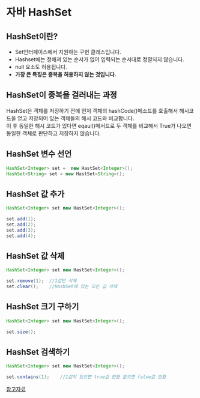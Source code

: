 # **자바 HashSet**

## HashSet이란?
* Set인터페이스에서 지원하는 구현 클래스입니다.
* Hashset에는 정해져 있는 순서가 없어 입력되는 순서대로 정렬되지 않습니다.
* null 요소도 허용됩니다.
* **가장 큰 특징은 중복을 허용하지 않는 것입니다.**

## HashSet이 중복을 걸러내는 과정
HashSet은 객체를 저장하기 전에 먼저 객체의 hashCode()메소드를 호출해서 해시코드을 얻고 저장되어 있는 객체들의 해시 코드와 비교합니다.  
이 후 동일한 해시 코드가 있다면 eqaul()메서드로 두 객체를 비교해서 True가 나오면 동일한 객체로 판단하고 저장하지 않습니다.

## HashSet 변수 선언
```java
HashSet<Integer> set =  new HastSet<Integer>();
HashSet<String> set = new HastSet<String>();
```

## HashSet 값 추가
```java
HashSet<Integer> set new HastSet<Integer>();

set.add(1);
set.add(2);
set.add(3);
set.add(4);

```

## HashSet 값 삭제
```java
HashSet<Integer> set new HastSet<Integer>();

set.remove(1);  //1값만 삭제
set.clear();    //HashSet에 있는 모든 값 삭제

```

## HashSet 크기 구하기
```java
HashSet<Integer> set new HastSet<Integer>();

set.size();

```

## HashSet 검색하기
```java
HashSet<Integer> set new HastSet<Integer>();

set.contains(1);    //1값이 있으면 true값 반환 없으면 false값 반환

```

[참고자료](https://crazykim2.tistory.com/474)
